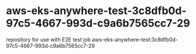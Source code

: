 # aws-eks-anywhere-test-3c8dfb0d-97c5-4667-993d-c9a6b7565cc7-29
repository for use with E2E test job aws-eks-anywhere-test:3c8dfb0d-97c5-4667-993d-c9a6b7565cc7-29
